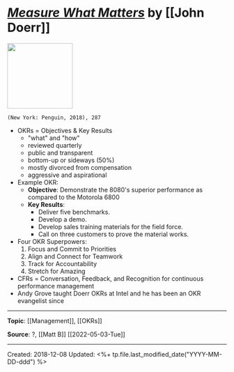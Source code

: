 # [*Measure What Matters*](https://www.penguinrandomhouse.com/books/546304/measure-what-matters-by-john-doerr-foreword-by-larry-page/) by [[John Doerr]]

<img src="https://images1.penguinrandomhouse.com/cover/9780525536222" width=150>

`(New York: Penguin, 2018), 287`

- OKRs = Objectives & Key Results
  - "what" and "how"
  - reviewed quarterly
  - public and transparent
  - bottom-up or sideways (50%)
  - mostly divorced from compensation
  - aggressive and aspirational
- Example OKR:
  - **Objective**: Demonstrate the 8080's superior performance as compared to the Motorola 6800
  - **Key Results**:
    - Deliver five benchmarks.
    - Develop a demo.
    - Develop sales training materials for the field force.
    - Call on three customers to prove the material works.
- Four OKR Superpowers:
  1. Focus and Commit to Priorities
  2. Align and Connect for Teamwork
  3. Track for Accountability
  4. Stretch for Amazing
- CFRs = Conversation, Feedback, and Recognition for continuous performance management
- Andy Grove taught Doerr OKRs at Intel and he has been an OKR evangelist since

--- 
**Topic**: [[Management]], [[OKRs]]

**Source**: ?, [[Matt B]] [[2022-05-03-Tue]]

---
Created: 2018-12-08
Updated: <%+ tp.file.last_modified_date("YYYY-MM-DD-ddd") %>
